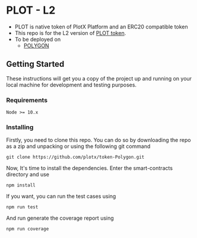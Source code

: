 # PLOT - L2
- PLOT is native token of PlotX Platform and an ERC20 compatible token
- This repo is for the L2 version of [PLOT token](https://etherscan.io/token/0x72F020f8f3E8fd9382705723Cd26380f8D0c66Bb).
- To be deployed on 
  - [POLYGON](https://polygon.technology)

## Getting Started

These instructions will get you a copy of the project up and running on your local machine for development and testing purposes. 


### Requirements
```
Node >= 10.x
```
### Installing
Firstly, you need to clone this repo. You can do so by downloading the repo as a zip and unpacking or using the following git command

```
git clone https://github.com/plotx/token-Polygon.git
```
Now, It's time to install the dependencies. Enter the smart-contracts directory and use

```
npm install
```
If you want, you can run the test cases using
```
npm run test
```
And run generate the coverage report using
```
npm run coverage
```
